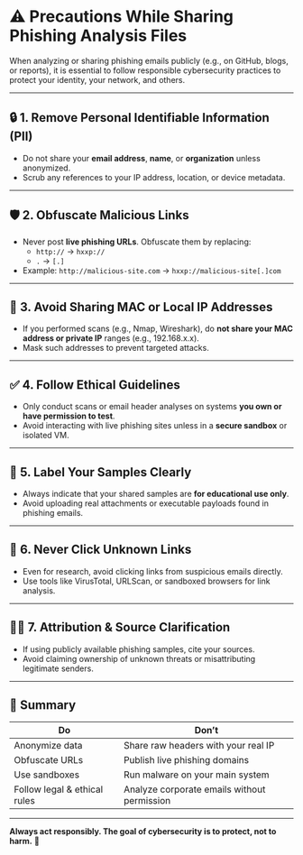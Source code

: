 # ⚠️ Precautions While Sharing Phishing Analysis Files

When analyzing or sharing phishing emails publicly (e.g., on GitHub, blogs, or reports), it is essential to follow responsible cybersecurity practices to protect your identity, your network, and others.

---

## 🔒 1. Remove Personal Identifiable Information (PII)

- Do not share your **email address**, **name**, or **organization** unless anonymized.
- Scrub any references to your IP address, location, or device metadata.

---

## 🛡️ 2. Obfuscate Malicious Links

- Never post **live phishing URLs**. Obfuscate them by replacing:
  - `http://` → `hxxp://`
  - `.` → `[.]`
- Example: `http://malicious-site.com` → `hxxp://malicious-site[.]com`

---

## 🧠 3. Avoid Sharing MAC or Local IP Addresses

- If you performed scans (e.g., Nmap, Wireshark), do **not share your MAC address or private IP** ranges (e.g., 192.168.x.x).
- Mask such addresses to prevent targeted attacks.

---

## ✅ 4. Follow Ethical Guidelines

- Only conduct scans or email header analyses on systems **you own or have permission to test**.
- Avoid interacting with live phishing sites unless in a **secure sandbox** or isolated VM.

---

## 📁 5. Label Your Samples Clearly

- Always indicate that your shared samples are **for educational use only**.
- Avoid uploading real attachments or executable payloads found in phishing emails.

---

## 🚫 6. Never Click Unknown Links

- Even for research, avoid clicking links from suspicious emails directly.
- Use tools like VirusTotal, URLScan, or sandboxed browsers for link analysis.

---

## 👨‍🏫 7. Attribution & Source Clarification

- If using publicly available phishing samples, cite your sources.
- Avoid claiming ownership of unknown threats or misattributing legitimate senders.

---

## 📌 Summary

| Do | Don’t |
|----|-------|
| Anonymize data | Share raw headers with your real IP |
| Obfuscate URLs | Publish live phishing domains |
| Use sandboxes | Run malware on your main system |
| Follow legal & ethical rules | Analyze corporate emails without permission |

---

**Always act responsibly. The goal of cybersecurity is to protect, not to harm.** 🔐
